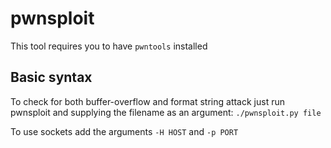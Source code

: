 # pwnsploit
This tool requires you to have `pwntools` installed

## Basic syntax
To check for both buffer-overflow and format string attack just run pwnsploit and supplying the filename as an argument: `./pwnsploit.py file`

To use sockets add the arguments `-H HOST` and `-p PORT`
